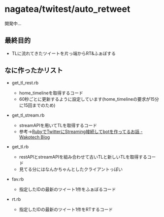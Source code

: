 # nagatea/twitest/auto_retweet

開発中...

## 最終目的
- TLに流れてきたツイートを片っ端からRT&ふぁぼする


## なに作ったかリスト

- get_tl\_rest.rb

    - home_timelineを取得するコード
    - 60秒ごとに更新するように設定しています(home_timelineの要求が15分に15回までのため)


- get_tl\_stream.rb

    - streamAPIを用いてTLを取得するコード
    - 参考→[RubyでTwitterにStreaming接続してbotを作ってるお話 - Wakotech Blog](http://yutaszk23.hatenadiary.jp/entry/2014/06/05/142337)

- get_tl.rb

    - restAPIとstreamAPIを組み合わせて古いTLと新しいTLを取得するコード
    - 見てる分にはなんかちゃんとしたクライアントっぽい

- fav.rb

    - 指定したIDの最新のツイート1件をふぁぼるコード

- rt.rb

    - 指定したIDの最新のツイート1件をRTするコード

